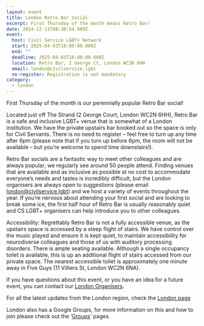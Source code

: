 ```yaml
---
layout: event
title: London Retro Bar Social
excerpt: First Thursday of the month means Retro Bar!
date: 2024-12-11T08:30:54.809Z
event:
  host: Civil Service LGBT+ Network
  start: 2025-04-03T18:00:00.000Z
  end: ""
  deadline: 2025-04-03T18:00:00.000Z
  location: Retro Bar, 2 George Ct, London WC2N 6HH
  email: london@civilservice.lgbt
  no-register: Registration is not mandatory
category:
  - london
---
```

First Thursday of the month is our perennially popular Retro Bar social!

Located just off The Strand (2 George Court, London WC2N 6HH), Retro Bar is a safe and inclusive LGBT+ venue that is somewhat of a London institution. We have the private upstairs bar booked out so the space is only for Civil Servants. There is no need to register – feel free to turn up any time after 6pm (please note that if you turn up before 6pm, the room will not be available – but you’re welcome to spend time downstairs!).

Retro Bar socials are a fantastic way to meet other colleagues and are always popular; we regularly see around 50 people attend. Finding venues that are available and as inclusive as possible at no cost to accommodate everyone’s needs and tastes is incredibly difficult, but the London organisers are always open to suggestions (please email [london@civilservice.lgbt](mailto:london@civilservice.lgbt)) and we host a variety of events throughout the year. If you’re nervous about attending your first social and are looking to break some ice, the first half hour of Retro Bar is usually reasonably quiet and CS LGBT+ organisers can help introduce you to other colleagues.

Accessibility: Regrettably Retro Bar is not a fully accessible venue, as the upstairs space is accessed by a steep flight of stairs. We have control over the music played and ensure it is kept quiet, to maintain accessibility for neurodiverse colleagues and those of us with auditory processing disorders. There is ample seating available. Although a single occupancy toilet is available, this is up an additional flight of stairs accessed from our private space. The nearest accessible toilet is approximately one minute away in Five Guys (11 Villiers St, London WC2N 6NA).

If you have questions about this event, or you have an idea for a future event, you can contact our [London Organisers](mailto:%20london@civilservice.lgbt).

For all the latest updates from the London region, check the [London page](https://eur03.safelinks.protection.outlook.com/?url=https%3A%2F%2Fwww.civilservice.lgbt%2Ftopic%2Flondon&data=05%7C02%7Cross.starkie%40hmrc.gov.uk%7C9bfcd2957ce446e4f4a008dd18f8b975%7Cac52f73cfd1a4a9a8e7a4a248f3139e1%7C0%7C0%7C638694178989360070%7CUnknown%7CTWFpbGZsb3d8eyJFbXB0eU1hcGkiOnRydWUsIlYiOiIwLjAuMDAwMCIsIlAiOiJXaW4zMiIsIkFOIjoiTWFpbCIsIldUIjoyfQ%3D%3D%7C80000%7C%7C%7C&sdata=dRlanoLeSDgU6Bt6heZpht4QQ3R2hBHoU0bb%2FlGlptQ%3D&reserved=0)

London also has a Google Groups, for more information on this and how to join please check out the ‘[Groups](https://eur03.safelinks.protection.outlook.com/?url=https%3A%2F%2Fwww.civilservice.lgbt%2Fgroups%2F&data=05%7C02%7Cross.starkie%40hmrc.gov.uk%7C9bfcd2957ce446e4f4a008dd18f8b975%7Cac52f73cfd1a4a9a8e7a4a248f3139e1%7C0%7C0%7C638694178989381925%7CUnknown%7CTWFpbGZsb3d8eyJFbXB0eU1hcGkiOnRydWUsIlYiOiIwLjAuMDAwMCIsIlAiOiJXaW4zMiIsIkFOIjoiTWFpbCIsIldUIjoyfQ%3D%3D%7C80000%7C%7C%7C&sdata=SM4CLDF2DIypsTL18z%2BILJeGKuU3Bhm6Ivsos5bdU2o%3D&reserved=0)’ pages.